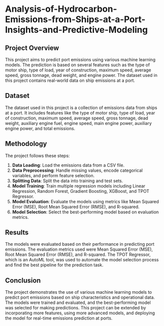 # Analysis-of-Hydrocarbon-Emissions-from-Ships-at-a-Port-Insights-and-Predictive-Modeling

## Project Overview

This project aims to predict port emissions using various machine learning models. The prediction is based on several features such as the type of motor ship, type of load, year of construction, maximum speed, average speed, gross tonnage, dead weight, and engine power. The dataset used in this project contains real-world data on ship emissions at a port.

## Dataset

The dataset used in this project is a collection of emissions data from ships at a port. It includes features like the type of motor ship, type of load, year of construction, maximum speed, average speed, gross tonnage, dead weight, auxiliary engine fuel, engine speed, main engine power, auxiliary engine power, and total emissions.

## Methodology

The project follows these steps:

1. **Data Loading**: Load the emissions data from a CSV file.
2. **Data Preprocessing**: Handle missing values, encode categorical variables, and perform feature selection.
3. **Splitting Data**: Split the data into training and test sets.
4. **Model Training**: Train multiple regression models including Linear Regression, Random Forest, Gradient Boosting, XGBoost, and TPOT Regressor.
5. **Model Evaluation**: Evaluate the models using metrics like Mean Squared Error (MSE), Root Mean Squared Error (RMSE), and R-squared.
6. **Model Selection**: Select the best-performing model based on evaluation metrics.

## Results

The models were evaluated based on their performance in predicting port emissions. The evaluation metrics used were Mean Squared Error (MSE), Root Mean Squared Error (RMSE), and R-squared. The TPOT Regressor, which is an AutoML tool, was used to automate the model selection process and find the best pipeline for the prediction task.

## Conclusion

The project demonstrates the use of various machine learning models to predict port emissions based on ship characteristics and operational data. The models were trained and evaluated, and the best-performing model was selected for making predictions. This project can be extended by incorporating more features, using more advanced models, and deploying the model for real-time emissions prediction at ports.

